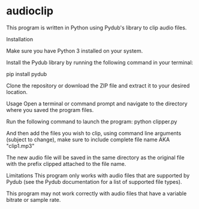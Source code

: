 # audioclip
This program is written in Python using Pydub's library to clip audio files.

Installation

Make sure you have Python 3 installed on your system.

Install the Pydub library by running the following command in your terminal:

pip install pydub

Clone the repository or download the ZIP file and extract it to your desired location.

Usage
Open a terminal or command prompt and navigate to the directory where you saved the program files.

Run the following command to launch the program:
python clipper.py

And then add the files you wish to clip, using command line arguments (subject to change), make sure to include complete file name AKA "clip1.mp3"

The new audio file will be saved in the same directory as the original file with the prefix clipped attached to the file name.

Limitations
This program only works with audio files that are supported by Pydub (see the Pydub documentation for a list of supported file types).

This program may not work correctly with audio files that have a variable bitrate or sample rate.
